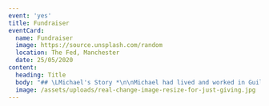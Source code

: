 ```yaml
---
event: 'yes'
title: Fundraiser
eventCard:
  name: Fundraiser
  image: https://source.unsplash.com/random
  location: The Fed, Manchester
  date: 25/05/2020
content:
  heading: Title
  body: "## \LMichael's Story *\n\nMichael had lived and worked in Guildford all his life. 2 years ago Michael, was made redundant from his job where he had been working for the past 18 months. previous to this Michael, worked in the same job for 15 years but left to further develop his career in engineering.  Michael, struggled to find alternative employment and slowly he felt his life spiral out of control. the only option available to Michael, was to access welfare benefits, however even this door closed on him as the ID he had, expired 6 months ago, and without correct ID, he was unable to claim. Michael had no money to renew his ID, he was using food banks regularly so he could feed himself whilst his debts continued to rise as he was unable to pay for utilities and other associated living costs. \n\nSadly, Michael eventually lost his home and ended up rough sleeping in Farnham, as he was too ashamed to rough sleep in Guildford. Michael’s self-esteem reduced day by day, he had no respect for himself and had lost hope that his situation would ever change. Things became too much for Michael and after a failed attempt to take his life, he was finally picked up by the mental health team and diagnosed with severe depression and anxiety. Michael was assigned a mental health worker who applied for funding from local charity’s  so that Michael’s ID can be renewed. Once completed, Michael was  referred to a local homeless hostel in Guildford which was the glimmer of hope he had been looking for so long!"
  image: /assets/uploads/real-change-image-resize-for-just-giving.jpg
---
```


